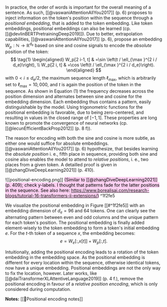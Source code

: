In practice, the order of words is important for the overall meaning of a sentence. As such, [[@vaswaniAttentionAllYou2017]] (p. 6) proposes to inject information on the token's position within the sequence through a *positional embedding*, that is added to the token embedding. Like token embeddings, positional embeddings can also be learned (cp. [[@devlinBERTPretrainingDeep2019]]). Due to better, extrapolation capabilities, [[@vaswaniAttentionAllYou2017]] (p. 6), propose an embedding $W_p: \mathbb{N} \rightarrow \mathbb{R}^{d_{\mathrm{e}}}$ based on sine and cosine signals to encode the *absolute* position of the token:
$$
\tag{1}
\begin{aligned}
W_p[2 i-1, t] & =\sin \left(t / \ell_{\max }^{2 i / d_e}\right), \\
W_p[2 i, t] & =\cos \left(t / \ell_{\max }^{2 i / d_e}\right).
\end{aligned}
$$
with $0<i \leq d_{\mathrm{e}} / 2$, the maximum sequence length $\ell_{\max}$, which is arbitrarily set to $\ell_{\max}=10{,}000$, and $t$ is again the position of the token in the sequence. As shown in Equation (1) the frequency decreases across the position dimension and alternates between sine and cosine for the embedding dimension. Each embedding thus contains a pattern, easily distinguishable by the model. Using trigonometric functions for the positional embedding is favorable, due to being zero-centered, and resulting in values in the closed range of $[-1,1]$. These properties are long known to promote the convergence of neural networks (cp. [[@lecunEfficientBackProp2012]] (p. 8 f)). 

The reason for encoding with both the sine and cosine is more subtle, as either one would suffice for absolute embeddings. [[@vaswaniAttentionAllYou2017]] (p. 6) hypothesize, that besides learning the *absolute position* i. e., fifth place in sequence, providing both sine and cosine also enables the model to attend to *relative positions*, i. e., two places from a given token. A detailled proof is given in  [[@zhangDiveDeepLearning2021]] (p. 410).

![[positional-encoding.png]]
<mark style="background: #FFB8EBA6;">(Similar to [[@zhangDiveDeepLearning2021]] (p. 409); check y-labels. I thought that patterns fade for the latter positions in the sequence. See also here: https://www.borealisai.com/research-blogs/tutorial-16-transformers-ii-extensions/)</mark> ^1f2fe5

We visualize the positional embedding in Figure [[#^1f2fe5]] with an embedding dimension of $d_e=96$ and 64 tokens. One can clearly see the alternating pattern between even and odd columns and the unique pattern for each token's position. The positional embedding is finally added element-wisely to the token embedding to form a token's initial embedding $e$. For the $t$-th token of a sequence $x$, the embedding becomes:
$$
\tag{3}
e=W_e[:, x[t]]+W_p[:, t] .
$$

Intuitionally, adding the positional encoding leads to a rotation of the token embedding in the embedding space. As the positional embedding is different for every location within the sequence, otherwise identical tokens, now have a unique embedding. Positional embeddings are not the only way to fix the location, however. Later works, like [[@daiTransformerXLAttentiveLanguage2019]] (p. 4 f.), remove the positional encoding in favour of a *relative position encoding*, which is only considered during computation.

**Notes:**
[[🧵Positional encoding notes]]
